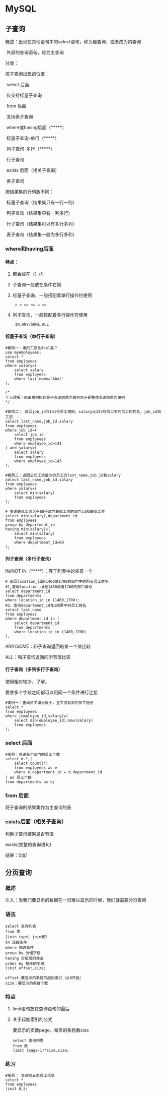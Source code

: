 # MySQL

## 子查询

概述：出现在其他语句中的select语句，称为自查询，或者成为内查询

​    外部的查询语句，称为主查询

分类：

按子查询出现的位置：

​        select 后面

​				仅支持标量子查询

​		from 后面

​				支持表子查询

​		where或having后面（*****）

​				标量子查询-单行（*****）

​				列子查询-多行（*****）

​				行子查询

​		exists 后面（相关子查询）

​				表子查询

按结果集的行列数不同：

​		标量子查询（结果集只有一行一列）

​		列子查询（结果集只有一列多行）

​		行子查询（结果集可以有多行多列）

​		表子查询（结果集一般为多行多列）

### where和having后面

#### 特点：



1. 都会放在（）内

2. 子查询一般放在条件右侧

3. 标量子查询，一般搭配着单行操作符使用

   ``` > < >= <= = <>``` 

4. 列子查询，一般搭配着多行操作符使用

   ``` IN,ANY/SOME,ALL```

    

#### 标量子查询（单行子查询）

```mysql
#案例一：谁的工资比Abel高？
use myemployees;
select *
from employees
where salary>(
	select salary
	from employees
	where last_name='Abel'
);

/*
个人理解：原来单列指的是子查询结果为单列而不是整体查询结果为单列
*/
```

```mysql
#案例二： 返回job_id与141号员工相同，salary比143号员工多的员工的姓名，job_id和工资
select last_name,job_id,salary
from employees
where job_id=(
	select job_id
	from employees
	where employee_id=141
) and salary>(
	select salary
	from employees
	where employee_id=143
);
```

```mysql
#案例三：返回公司工资最少的员工的last_name,job_id和salary
select last_name,job_id,salary
from employees
where salary=(
	select min(salary)
	from employees
);
```

```mysql
# 查询最低工资大于60号部门最低工资的部门id和最低工资
select min(salary),department_id
from employees
group by department_id
having min(salary)>(
	select min(salary)
	from employees
	where department_id=60
);
```

#### 列子查询（多行子查询）

IN/NOT IN（*****）：等于列表中的任意一个

```mysql
# 返回location_id是1400或1700的部门中的所有员工姓名
#1,查询location_id是1400或者1700的部门编号
select department_id
from departments
where location_id in (1400,1700);
#2，查询department_id在1结果中的员工姓名
select last_name
from employees
where department_id in (
	select department_id
	from departments
	where location_id in (1400,1700)
);

```



ANY/SOME：和子查询返回的某一个值比较

ALL：和子查询返回的所有值比较

#### 行子查询（多列多行子查询）

使用相对较少，了解。

要求多个字段之间都可以用同一个条件进行连接

```mysql
#案例一：查询员工编号最小，且工资最高的员工信息
select *
from employees
where (employee_id,salary)=(
	select min(employee_id),max(salary)
    from employees
);

```

### select 后面

```mysql
#案例：查询每个部门的员工个数 
select d.*,(
	select count(*)
    from employees as e
    where e.department_id = d.department_id
) as 员工个数
from departments as d;

```

### from 后面

将子查询的结果集作为主查询的表

### exists后面（相关子查询）

判断子查询结果是否有值

exists(完整的查询语句)

结果：0或1

## 分页查询

### 概述

引入：当我们要显示的数据在一页难以显示的时候，我们就需要分页查询

### 语法

```
select 查询列表
from 表
[join type] join表2
on 连接条件
where 筛选条件
group by 分组字段
having 分组后的筛选
order by 排序的字段
limit offset,size;

offset:要显示的条目的起始索引（从0开始）
size：要显示的条目个数

```

### 特点

1. limit语句放在查询语句的最后

2. 关于起始索引的公式

   要显示的页数page，每页的条目数size

   ``` 
   select 查询列表
   from 表
   limit (page-1)*size,size;
   ```

   

### 练习

```mysql
#案例： 查询前五条员工信息 
select *
from employees
limit 0,5;
```







